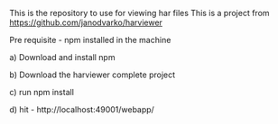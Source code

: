 This is the repository to use for viewing har files
This is a project from https://github.com/janodvarko/harviewer

Pre requisite - npm installed in the machine

a) Download and install npm

b) Download the harviewer complete project

c) run npm install

d) hit - http://localhost:49001/webapp/
